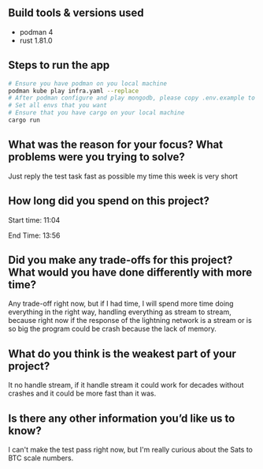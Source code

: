 ## Build tools & versions used
- podman 4
- rust 1.81.0

## Steps to run the app
```bash
# Ensure you have podman on you local machine
podman kube play infra.yaml --replace
# After podman configure and play mongodb, please copy .env.example to .env and save is as .env
# Set all envs that you want
# Ensure that you have cargo on your local machine
cargo run
```
## What was the reason for your focus? What problems were you trying to solve?
Just reply the test task fast as possible my time this week is very short

## How long did you spend on this project?

Start time: 11:04

End Time: 13:56

## Did you make any trade-offs for this project? What would you have done differently with more time?
Any trade-off right now, but if I had time, I will spend more time doing everything in the right way,
handling everything as stream to stream, because right now if the response of the lightning network is a
stream or is so big the program could be crash because the lack of memory.

## What do you think is the weakest part of your project?
It no handle stream, if it handle stream it could work for decades without crashes and it could be more fast than it was.

## Is there any other information you’d like us to know?
I can't make the test pass right now, but I'm really curious about the Sats to BTC scale numbers.
